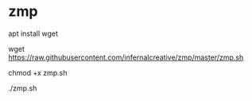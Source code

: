 # zmp
apt install wget

wget https://raw.githubusercontent.com/infernalcreative/zmp/master/zmp.sh

chmod +x zmp.sh

./zmp.sh
